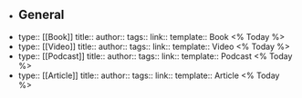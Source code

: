 - ## General
- type:: [[Book]]
  title::
  author:: 
  tags::
  link::
  template:: Book
  <% Today %>
- type:: [[Video]]
  title::
  author:: 
  tags::
  link::
  template:: Video
  <% Today %>
- type:: [[Podcast]]
  title::
  author:: 
  tags::
  link::
  template:: Podcast
  <% Today %>
- type:: [[Article]]
  title::
  author:: 
  tags::
  link::
  template:: Article
  <% Today %>